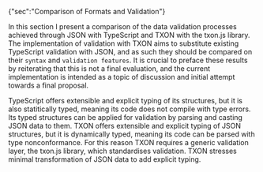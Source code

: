 {"sec":"Comparison of Formats and Validation"}

In this section I present a comparison of the data validation processes achieved through JSON with TypeScript and TXON with the txon.js library. The implementation of validation with TXON aims to substitute existing TypeScript validation with JSON, and as such they should be compared on their `syntax` and `validation features`. It is crucial to preface these results by reiterating that this is not a final evaluation, and the current implementation is intended as a topic of discussion and initial attempt towards a final proposal.

TypeScript offers extensible and explicit typing of its structures, but it is also statitically typed, meaning its code does not compile with type errors. Its typed structures can be applied for validation by parsing and casting JSON data to them. TXON offers extensible and explicit typing of JSON structures, but it is dynamically typed, meaning its code can be parsed with type nonconformance. For this reason TXON requires a generic validation layer, the txon.js library, which standardises validation. TXON stresses minimal transformation of JSON data to add explicit typing.

<br>